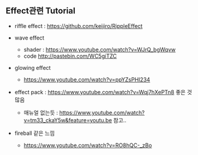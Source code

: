 ## Effect관련 Tutorial
* riffle effect : https://github.com/keijiro/RippleEffect
* wave effect 
   * shader : https://www.youtube.com/watch?v=WJrQ_bgWqvw 
   * code http://pastebin.com/WC5giTZC
* glowing effect 
   * https://www.youtube.com/watch?v=ppYZsPHI234

* effect pack : https://www.youtube.com/watch?v=Wqj7hXePTn8 좋은 것 많음
   * 매뉴얼 없는듯 : https://www.youtube.com/watch?v=tm33_ckaY5w&feature=youtu.be 참고..

* fireball 같은 느낌 
   * https://www.youtube.com/watch?v=RO8hQC-_zBo

